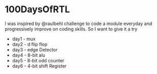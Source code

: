 # 100DaysOfRTL
I was inspired by @raulbehl challenge to code a module everyday and progressively improve on coding skills. So I want to give it a try 

- day1 - mux
- day2 - d flip flop
- day3 - edge Detector
- day4 - 8-bit alu
- day5 - 8-bit odd counter
- day6 - 4-bit shift Register
